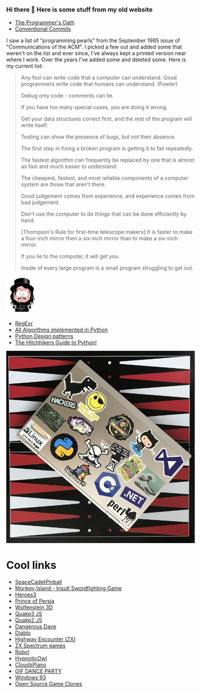 ### Hi there 👋 Here is some stuff from my old website

* [The Programmer's Oath](//blog.cleancoder.com/uncle-bob/2015/11/18/TheProgrammersOath.html)
* [Conventional Commits](//www.conventionalcommits.org)

I saw a list of "programming pearls" from the September 1985 issue of "Communications of the ACM". I picked a few out and added some that weren't on the list and ever since, I've always kept a printed version near where I work. Over the years I've added some and deleted some. Here is my current list:

> Any fool can write code that a computer can understand. Good programmers write code that humans can understand. (Fowler)
> 
> Debug only code - comments can lie.
> 
> If you have too many special cases, you are doing it wrong.
> 
> Get your data structures correct first, and the rest of the program will write itself.
> 
> Testing can show the presence of bugs, but not their absence.
> 
> The first step in fixing a broken program is getting it to fail repeatedly.
> 
> The fastest algorithm can frequently be replaced by one that is almost as fast and much easier to understand.
> 
> The cheapest, fastest, and most reliable components of a computer system are those that aren't there.
> 
> Good judgement comes from experience, and experience comes from bad judgement.
> 
> Don't use the computer to do things that can be done efficiently by hand.
> 
> [Thompson's Rule for first-time telescope makers] It is faster to make a four-inch mirror then a six-inch mirror than to make a six-inch mirror.
> 
> If you lie to the computer, it will get you.
> 
> Inside of every large program is a small program struggling to get out.

![me](me.jpg) 

* [RegExr](//regexr.com)
* [All Algorithms implemented in Python](//github.com/TheAlgorithms/Python/blob/master/DIRECTORY.md)
* [Python Design patterns](//github.com/faif/python-patterns)
* [The Hitchhikers Guide to Python!](//docs.python-guide.org)

![600lap](600lap.jpeg)

# Cool links

* [SpaceCadetPinball](//alula.github.io/SpaceCadetPinball/)
* [Monkey Island - Insult Swordfighting Game](//www.int33h.com/test/mi/)
* [Heroes3](//homm.lekzd.ru/)
* [Prince of Persia](//princejs.com/)
* [Wolfenstein 3D](//wolf3d.atw.hu/)
* [Quake3 JS](//quakejs.com/)
* [Quake2 JS](//quake2playn.appspot.com/)
* [Dangerous Dave](//agafnik.com/testchambers/webdave/)
* [Diablo](//diablo.rivsoft.net)
* [Highway Encounter (ZX)](//torinak.com/qaop#!encounter)
* [ZX Spectrum games](//torinak.com/qaop/games)
* [Robo!](//dizaina.net/z/robbo/?nosound)
* [HypnoticOwl](//hypnoticowl.com/games/)
* [CloudsPiano](//labs.plan8.se/cloudspiano/)
* [GIF DANCE PARTY](//gifdanceparty.giphy.com)
* [Windows 93](//www.windows93.net)
* [Open Source Game Clones](//osgameclones.com)
